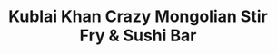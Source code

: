 ---
layout: place
title: "Kublai Khan Crazy Mongolian Stir Fry & Sushi Bar"
permalink: /texas/austin/kublai-khan-crazy-mongolian-stir-fry-sushi-bar.html
stateAbbr: TX
stateName: Texas
cityName: Austin
place_id: ChIJeVbufgjPRIYRInemFrJx2QA
photos:
  - name: >-
      places/ChIJeVbufgjPRIYRInemFrJx2QA/photos/AeeoHcLiyTMZSmffq1QDrmKN9p3WSKbnuXYRzo891gnCq7zi-9ybc9dL7Rm8TtIV9SACKrQ_7RTsGYaM-r8HKtYdkKGK2IpXYpTC7156bx01dQOLz6Aht0_IneN2n4JXbp8SEU4NnqwS6_YR3AjLJs35auI8eGc1NhgC7Ui12DcDTaJO-BTR_R73t_CjZtzNa4AKK56pmwu7Zgsg24M-zyYk3M9PDGAZC61_2VrmQKbVIW2O9vbBvSTYnJSwfbUaEKdlRLb1QKL5vL8m865-CSiACLyrSSPBInvODUOsEh714X_CNQ
    widthPx: 3273
    heightPx: 3165
    authorAttributions:
      - displayName: Kublai Khan Crazy Mongolian Stir Fry & Sushi Bar
        uri: https://maps.google.com/maps/contrib/108193273307565354588
        photoUri: >-
          https://lh3.googleusercontent.com/a-/ALV-UjUcdr2Y4M_84rk6MV6cHtvVbVqTvfsBgcBUkwFfr3tpHx4meKsX=s100-p-k-no-mo
    flagContentUri: >-
      https://www.google.com/local/imagery/report/?cb_client=maps_api_places.places_api&image_key=!1e10!2sAF1QipMQ9XLMVSqOabiZYIkvPNFyPkHeXt_MiRl1KcKV&hl=en-US
    googleMapsUri: >-
      https://www.google.com/maps/place//data=!3m4!1e2!3m2!1sAF1QipMQ9XLMVSqOabiZYIkvPNFyPkHeXt_MiRl1KcKV!2e10!4m2!3m1!1s0x8644cf087eee5679:0xd971b216a67722
  - name: >-
      places/ChIJeVbufgjPRIYRInemFrJx2QA/photos/AeeoHcKLfxcQF5pVU9vHvjgEu__9I0JMb0wYf_4PZem0346HLjatUyVvAfep74JvoAGhfhkzNWTL4JK4HjBDfNdqRbkwvjbIZwjIO9Nm8YDbGqALj8dO_7E5zsmilLH1e7KHLptlk3pGrG7JyGM0Fku-Ee6OlWyEuf8GeKRvt-ZXThVOea_dx5BE5_o9my-6MH5GQ1aYrPant6pGxHRN8pVvyeW9qQflTyUjPcD5qOIXsCYZgBCw1cKXXys9gyVRtYRhcJ8dJerpJlCqCsLz5jbHO-Mbq9PZrkUarTPSE9nf9ndj2g
    widthPx: 550
    heightPx: 550
    authorAttributions:
      - displayName: Kublai Khan Crazy Mongolian Stir Fry & Sushi Bar
        uri: https://maps.google.com/maps/contrib/108193273307565354588
        photoUri: >-
          https://lh3.googleusercontent.com/a-/ALV-UjUcdr2Y4M_84rk6MV6cHtvVbVqTvfsBgcBUkwFfr3tpHx4meKsX=s100-p-k-no-mo
    flagContentUri: >-
      https://www.google.com/local/imagery/report/?cb_client=maps_api_places.places_api&image_key=!1e10!2sAF1QipMfi2dkZT2jQmIoInvXn5d5g_826XgPekVlYaYo&hl=en-US
    googleMapsUri: >-
      https://www.google.com/maps/place//data=!3m4!1e2!3m2!1sAF1QipMfi2dkZT2jQmIoInvXn5d5g_826XgPekVlYaYo!2e10!4m2!3m1!1s0x8644cf087eee5679:0xd971b216a67722
  - name: >-
      places/ChIJeVbufgjPRIYRInemFrJx2QA/photos/AeeoHcINQGgCtAS81wQzMT8RHW7a8SSMXXmGt497QIDqvMU3tVjBU6MQ27rr1TVRru0qxG2MVPL1D7HPkOoCWmOnJPq8hInWEDhS1XTqkEVQcXrSrAiTUuEUcHVvdINGbNsbY3M01aVZpnLJSMwHjOr0lfSvWR7tuHA3StZXzl2TFDm4pnVtZ2f0u00Zn_kW-Y867hXGDHaMPEu8sWDfqqz2QBOL8O9knvukS0nrCauGb2QB6CCVTKoh3wqGYqyZ67x8drvxA702roxDwGVxkEiOD-_HdynipRqEVtVK03Ps12WDD8S-QQ8iS7Y_9C5BxsfLAx6glztcVz9Hokav--tXscYyqh7wQaJ_yTDUQgita5C7JunZg0MSc3AQxsPqrwGcNI5Aukk7Nle7P8AStW8xQ-wpV68t6aOt41SYrKZPzOY
    widthPx: 3024
    heightPx: 4032
    authorAttributions:
      - displayName: Gabriel Restrepo
        uri: https://maps.google.com/maps/contrib/101996241300530177508
        photoUri: >-
          https://lh3.googleusercontent.com/a/ACg8ocKQ5EFj1FWlZ1l1UyYPXoBdm1q7jL2LTOLqWiqBe2OhF7KSfQ=s100-p-k-no-mo
    flagContentUri: >-
      https://www.google.com/local/imagery/report/?cb_client=maps_api_places.places_api&image_key=!1e10!2sCIHM0ogKEICAgMCwlsTSAw&hl=en-US
    googleMapsUri: >-
      https://www.google.com/maps/place//data=!3m4!1e2!3m2!1sCIHM0ogKEICAgMCwlsTSAw!2e10!4m2!3m1!1s0x8644cf087eee5679:0xd971b216a67722
  - name: >-
      places/ChIJeVbufgjPRIYRInemFrJx2QA/photos/AeeoHcKLTtVYdz_pf1PnP6Jup64xLFd8aPI9LIY4m6DyxXdwsFhvARcvAHFOxjo0__d5nQXJ24VySWVIKGvfp_rbypOAIaUv_7cpTNgRUqwImNpb19JeRqG6hyFOj6huUbNrIdmpFkTegFkS92kQmfQB9uqR81Qhb2lYzP2dF0bgUQuGUT8j_Ehnq805LtrDsqGXgtM5z3CefSQtNY2peJCirf-tMh7smTXr5eG709-ytnP0X5qFVScNX7GSSkFAC8zhQGS7UJxpMRXle-c0fCgPckz9OQduvzuyXqBZH4f9xAEZjA
    widthPx: 1529
    heightPx: 1529
    authorAttributions:
      - displayName: Kublai Khan Crazy Mongolian Stir Fry & Sushi Bar
        uri: https://maps.google.com/maps/contrib/108193273307565354588
        photoUri: >-
          https://lh3.googleusercontent.com/a-/ALV-UjUcdr2Y4M_84rk6MV6cHtvVbVqTvfsBgcBUkwFfr3tpHx4meKsX=s100-p-k-no-mo
    flagContentUri: >-
      https://www.google.com/local/imagery/report/?cb_client=maps_api_places.places_api&image_key=!1e10!2sAF1QipNtrpfyO45Yvd5eXmQP17__OcVKyEN_RNx1rv8V&hl=en-US
    googleMapsUri: >-
      https://www.google.com/maps/place//data=!3m4!1e2!3m2!1sAF1QipNtrpfyO45Yvd5eXmQP17__OcVKyEN_RNx1rv8V!2e10!4m2!3m1!1s0x8644cf087eee5679:0xd971b216a67722
  - name: >-
      places/ChIJeVbufgjPRIYRInemFrJx2QA/photos/AeeoHcK1EE74aCgZQ80a1Broeslj9iw5ABh44i0pFvqWWnyr_5tT5ca1n_XzYy1U-k3k6O8ThHY3R8lSLBpXJ0VhfI0kNT0c8SXwAzGhNIHtROKF8vidJblYnLzsF2fVQPaF80UXq3EkukiWt05olaMgL2Zd2dpnNDWwPSf1zS37jITW75ztUjl2z8E_djKMFdvWTmp5N5Tt5EKHZfVGGkeQoQ1VL7P6Sft3cz5dzk4Mgd2xg8IQh45EmxNn0wgZZh__UdqvH2n6D9_E4HehCWmJ1uWJo8EHF2nwtj6c_Mp_VFN5cbLRHAGD2s5RoSph_KTrEQbmTbJahStEK0Nvb3iFaXAVYZZVN37vwXmDcM3y2wSdcwNFr4KVWRun_sKOAm8T3DEmCSmKesPFOsPS0n-Hgzl1WtmAFZeLkN6RFgtESxBQ1w
    widthPx: 2084
    heightPx: 1046
    authorAttributions:
      - displayName: T C
        uri: https://maps.google.com/maps/contrib/106231938268389281981
        photoUri: >-
          https://lh3.googleusercontent.com/a/ACg8ocJXUp1LgpZAeNP2zP8ufF2yUJ80rGMHJbfpYKxR8oOIvkVFuw=s100-p-k-no-mo
    flagContentUri: >-
      https://www.google.com/local/imagery/report/?cb_client=maps_api_places.places_api&image_key=!1e10!2sCIHM0ogKEICAgMDI88Weaw&hl=en-US
    googleMapsUri: >-
      https://www.google.com/maps/place//data=!3m4!1e2!3m2!1sCIHM0ogKEICAgMDI88Weaw!2e10!4m2!3m1!1s0x8644cf087eee5679:0xd971b216a67722
  - name: >-
      places/ChIJeVbufgjPRIYRInemFrJx2QA/photos/AeeoHcKGTCMp_gF4R7iutqhSolryQtxvu9XiMksSw3UL_liNuSGMhJGeFL4U3DPxThqQt-vE1LhgmYXqcgBm8W4-6fZlEBml37t-TjXeEEHUJ0b8J0hJMszzVGImP6hOElm63nD_Ir_Yp5JXR7P-LIrfvTmA9NPoacAJ_synD7YlrraevxRWBm3isFP30dPiOutbJojnr8D-ZUQa6R4fZbZztI_q8i79Ia7foiVbWrrksS3Un8Mnm2XUb2Hr1OmDOgy4JUGQCwQmlNL-6Zeiakvh49TzFA1Du1xuQ2xNHi7cCkxSLE94c59gauRgYyFNYKhySPiD1Zv2_ZvSQIP3PycTFXDd1o7k3BCuG-bxsoif6fobJsz6Hp6keeaZxeOME5t-W0pBtcnGOZmWB-_BN1kQbtEMjTZotRCik-HgaiIXbtskcj8
    widthPx: 4800
    heightPx: 3614
    authorAttributions:
      - displayName: Jon Halter
        uri: https://maps.google.com/maps/contrib/108821452769204173406
        photoUri: >-
          https://lh3.googleusercontent.com/a-/ALV-UjXrBdrhaG5dWPKhNL2oMFgPriZN7tCr7RcAxXBfTbObTRVRtqrNdA=s100-p-k-no-mo
    flagContentUri: >-
      https://www.google.com/local/imagery/report/?cb_client=maps_api_places.places_api&image_key=!1e10!2sCIHM0ogKEICAgIC73ZOvogE&hl=en-US
    googleMapsUri: >-
      https://www.google.com/maps/place//data=!3m4!1e2!3m2!1sCIHM0ogKEICAgIC73ZOvogE!2e10!4m2!3m1!1s0x8644cf087eee5679:0xd971b216a67722
  - name: >-
      places/ChIJeVbufgjPRIYRInemFrJx2QA/photos/AeeoHcLWyzv-1VB8Aw_YC_H8x3xK7hJbml4AYr4wcY7Fv_Ub_NoQDYDzHi7TAzcyI9E31qfW4xrOvF-cHkRfl8GYiGVcXXqU63bjnnErKEJaffPCIAbbUk6aFvLkFoRfYsltM0_KGJz4BHmJZhOR40F6Yq5ET38tgdK4dGIdw8YZWIOUvnrPA-j9RmbLXmRfQi7qDSJbUXHDVf2SaeXmCIeFvjcDCgYLmbDBcWb1ygSamm-aX0OmNgGWdBmDRYO4x1uH6yjta-hec5u3kr5QgU1aVL1yx8sVYD9C8VddcNpuiNwA-4OBiASgO1VQ1hFLItnSGAIiJjNKb41HfB_rSPLvyLEwO6K_ful_Qo0dkNgFM3Iy1P1A2AEyqAsfZaGVfQsWjuYKlMkDukgQtlKvMwGSiDRGQDFNm7JdMCQ
    widthPx: 4800
    heightPx: 2700
    authorAttributions:
      - displayName: Eddie Willing
        uri: https://maps.google.com/maps/contrib/104730187925657693867
        photoUri: >-
          https://lh3.googleusercontent.com/a-/ALV-UjUruUh17Psy1hQIPgiQx6jvfBWj8PHI_0Q7c43CG2vREOJJSWux=s100-p-k-no-mo
    flagContentUri: >-
      https://www.google.com/local/imagery/report/?cb_client=maps_api_places.places_api&image_key=!1e10!2sCIHM0ogKEICAgIDLq_D6WQ&hl=en-US
    googleMapsUri: >-
      https://www.google.com/maps/place//data=!3m4!1e2!3m2!1sCIHM0ogKEICAgIDLq_D6WQ!2e10!4m2!3m1!1s0x8644cf087eee5679:0xd971b216a67722
  - name: >-
      places/ChIJeVbufgjPRIYRInemFrJx2QA/photos/AeeoHcK97DKZnohqnwXfFTjlNLBw_Jy-dCaw0jvZJl08nJ4tlO7UI1-5MYDW_rvIsbztqZqGQL7N9XwM62bRpppJYAECPDidh215ZyPw471iJwcDALWteN4zZAnbea89lTnbx04BaY9h_vfDMrHaoO-RtH_7kpcoC-_erlgxDqri2Zxf1BzYBrppE6pDmLojaVoby6uggOR6bEtFjdJ1B1_Qf2ux3JulpCQcR07eBhfB2ILVT6m-PFXB2lG6cjTNOVPFZNRq46nyuxbHHisxoV1j5KDgCNsPDaHde4NdoLQgZxsCoPyqaf9lJpjlXqvwUGwjCtr8lIZL4EQAySXqO0wXjIz-KPAZC4qq3EIGVofJEdfEAM1zgFXM0eP3KI-ZDCRpyiNhLVNb_Fb0FCRuDJAK7JmYBi8zn1W9lM8f4T6MdDv6FeYt
    widthPx: 4032
    heightPx: 3024
    authorAttributions:
      - displayName: 4kerface
        uri: https://maps.google.com/maps/contrib/113086962953234810817
        photoUri: >-
          https://lh3.googleusercontent.com/a-/ALV-UjVjofmCULpSrfvt7ZBQLlmTgNDF8dSJYcDwv5uGWcb0HK_2V_GA=s100-p-k-no-mo
    flagContentUri: >-
      https://www.google.com/local/imagery/report/?cb_client=maps_api_places.places_api&image_key=!1e10!2sCIHM0ogKEICAgIDxgof7_gE&hl=en-US
    googleMapsUri: >-
      https://www.google.com/maps/place//data=!3m4!1e2!3m2!1sCIHM0ogKEICAgIDxgof7_gE!2e10!4m2!3m1!1s0x8644cf087eee5679:0xd971b216a67722
  - name: >-
      places/ChIJeVbufgjPRIYRInemFrJx2QA/photos/AeeoHcLRt6cuCaZtWd6dh3trK9x19tS9fFDsI9y-U-niomFhGocmGMjYj0KFELWa_ERbvs1eFDFr3Twc9Z60eAb4__u6WP4L7VyLT5AgEx6LlRW0PGPkhfy4ZSN9W46zat_aQpkOu_valYverac8F_nnL4gglvNlcSG-SD8XpxlGM7azA6uwgJmo_5cXwqVvuGz1PYPjzWmxWhuUU6cTNWUNh9OVkT0vY3gVi6ITjvUuyKi3Ei6VRB-7v2k-D7gzz9aVlCLGkfnPEs_rwlZv0M2LVX0X3ZqY3ARj3rceU-TlPQY4BEVSXEVdHFjoJ8D0LELAM0ggdvcxvMo_DovVzv-m7F90BqUqvj9HrzfNZmZJiPs-j73GePVsBFbNnrPRc7ERekUaUC9qUnt0GVSJHQAcge0dNVCxzj6H1XT3FW5Rd5kKYCtd
    widthPx: 4032
    heightPx: 3024
    authorAttributions:
      - displayName: Vivek Nair
        uri: https://maps.google.com/maps/contrib/100428396420433593810
        photoUri: >-
          https://lh3.googleusercontent.com/a-/ALV-UjX6ZrW0iQjuSgEew5OQr2H4FJEIX7Z_bxiAK1P97XlqFAjH_8g88w=s100-p-k-no-mo
    flagContentUri: >-
      https://www.google.com/local/imagery/report/?cb_client=maps_api_places.places_api&image_key=!1e10!2sCIHM0ogKEICAgIDPqM6GmAE&hl=en-US
    googleMapsUri: >-
      https://www.google.com/maps/place//data=!3m4!1e2!3m2!1sCIHM0ogKEICAgIDPqM6GmAE!2e10!4m2!3m1!1s0x8644cf087eee5679:0xd971b216a67722
  - name: >-
      places/ChIJeVbufgjPRIYRInemFrJx2QA/photos/AeeoHcLuszZpfy4semVfezWsAM7pp0t5ZI3hhL73utMBPjm9sH7sRcmc-_9qYRC_yW-PinynSN_5o54quoXKXTe4UWvYq3fjYYNNMha_A4HOUMNFauByAsJI2wU6BFVUhBnlEyzFayjlaHsyE5AOLEaXoAFgOD8B4UmdH-JWeRnpqWxr83-8vNw6BhDA1HjdpBzXYknYP1B_vsG3HbIQr180cIpVpY7Sdh81EbIgjGlQw4DCJOwLLWXvkJ6bLO1ZMGgHiLbLb3ZBH83mB6bW0jT_W2eeURo6rfaVOHMr0n4-Fu4wlY-rNPJFXKZwseLo_Ph8T-UFcb4xoVlLjzynhXayqWg1_RPafYMZ16gsSBiY3Qz887T0RGNgn9n_dTBaPJ-PvjYlRx8Yjyy2XKlsKbDjyEoUdot4k1NGGh-9YjjxCCoIvw
    widthPx: 3024
    heightPx: 4032
    authorAttributions:
      - displayName: S F
        uri: https://maps.google.com/maps/contrib/109541992610817347362
        photoUri: >-
          https://lh3.googleusercontent.com/a/ACg8ocI8qcYCARr6oUhxA4kRyK2Qfi7YnHTvGx8HYtjP6mHfqRZ-Ig_J=s100-p-k-no-mo
    flagContentUri: >-
      https://www.google.com/local/imagery/report/?cb_client=maps_api_places.places_api&image_key=!1e10!2sCIHM0ogKEICAgIDJ4ZTOTg&hl=en-US
    googleMapsUri: >-
      https://www.google.com/maps/place//data=!3m4!1e2!3m2!1sCIHM0ogKEICAgIDJ4ZTOTg!2e10!4m2!3m1!1s0x8644cf087eee5679:0xd971b216a67722
address: '12901 N Interstate Hwy 35 #1200, Austin, TX 78753, USA'
street: '12901 N Interstate Hwy 35 #1200'
city: Austin
state: TX
zip: '78753'
country: USA
neighborhood: Tech Ridge
latitude: '30.411765'
longitude: '-97.672467'
accessibility_options:
  wheelchairAccessibleParking: true
  wheelchairAccessibleEntrance: true
  wheelchairAccessibleRestroom: true
  wheelchairAccessibleSeating: true
business_status: OPERATIONAL
name: Kublai Khan Crazy Mongolian Stir Fry & Sushi Bar
google_maps_links:
  directionsUri: >-
    https://www.google.com/maps/dir//''/data=!4m7!4m6!1m1!4e2!1m2!1m1!1s0x8644cf087eee5679:0xd971b216a67722!3e0
  placeUri: https://maps.google.com/?cid=61205079644337954
  writeAReviewUri: >-
    https://www.google.com/maps/place//data=!4m3!3m2!1s0x8644cf087eee5679:0xd971b216a67722!12e1
  reviewsUri: >-
    https://www.google.com/maps/place//data=!4m4!3m3!1s0x8644cf087eee5679:0xd971b216a67722!9m1!1b1
  photosUri: >-
    https://www.google.com/maps/place//data=!4m3!3m2!1s0x8644cf087eee5679:0xd971b216a67722!10e5
primary_type: Asian Restaurant
opening_hours:
  regular: null
  current: null
secondary_opening_hours:
  regular:
    weekdayDescriptions: null
    type: null
  current:
    weekdayDescriptions: null
    type: null
phone: (512) 251-8886
price_level: PRICE_LEVEL_MODERATE
price_range: $10 &ndash; $20
rating: '4.2'
rating_count: 1403
website: https://kublaikhan.kwickmenu.com/index.php
description: null
reviews: null
parking_options: null
payment_options: null
allow_dogs: null
curbside_pickup: null
delivery: null
dine_in: null
good_for_children: null
good_for_groups: null
good_for_sports: null
live_music: null
menu_for_children: null
outdoor_seating: null
reservable: null
restroom: null
serves_beer: null
serves_breakfast: null
serves_brunch: null
serves_cocktails: null
serves_coffee: null
serves_dinner: null
serves_dessert: null
serves_lunch: null
serves_vegetarian_food: null
serves_wine: null
takeout: null

---